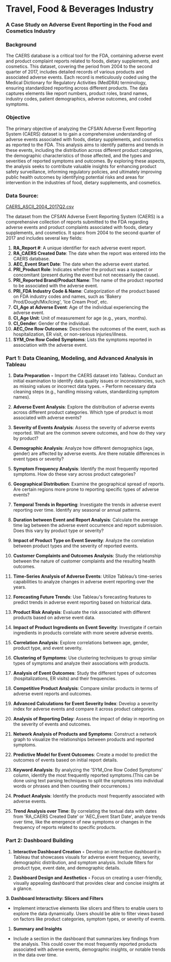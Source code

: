 # Travel, Food & Beverages Industry

### **A Case Study on Adverse Event Reporting in the Food and Cosmetics Industry**

### **Background**

The CAERS database is a critical tool for the FDA, containing adverse event and product complaint reports related to foods, dietary supplements, and cosmetics. This dataset, covering the period from 2004 to the second quarter of 2017, includes detailed records of various products and associated adverse events. Each record is meticulously coded using the Medical Dictionary for Regulatory Activities (MedDRA) terminology, ensuring standardized reporting across different products. The data captures elements like report numbers, product roles, brand names, industry codes, patient demographics, adverse outcomes, and coded symptoms.

### **Objective**

The primary objective of analyzing the CFSAN Adverse Event Reporting System (CAERS) dataset is to gain a comprehensive understanding of adverse events associated with foods, dietary supplements, and cosmetics as reported to the FDA. This analysis aims to identify patterns and trends in these events, including the distribution across different product categories, the demographic characteristics of those affected, and the types and severities of reported symptoms and outcomes. By exploring these aspects, the analysis seeks to contribute valuable insights for enhancing product safety surveillance, informing regulatory policies, and ultimately improving public health outcomes by identifying potential risks and areas for intervention in the industries of food, dietary supplements, and cosmetics.

### **Data Source:**

[CAERS_ASCII_2004_2017Q2.csv](https://prod-files-secure.s3.us-west-2.amazonaws.com/d1e1bc70-9ede-4c69-84fd-42c5605803a0/f005446a-14f3-426e-b31e-03df53eb3d89/CAERS_ASCII_2004_2017Q2.csv)

The dataset from the CFSAN Adverse Event Reporting System (CAERS) is a comprehensive collection of reports submitted to the FDA regarding adverse events and product complaints associated with foods, dietary supplements, and cosmetics. It spans from 2004 to the second quarter of 2017 and includes several key fields:

1. **RA_Report #**: A unique identifier for each adverse event report.
2. **RA_CAERS Created Date**: The date when the report was entered into the CAERS database.
3. **AEC_Event Start Date**: The date when the adverse event started.
4. **PRI_Product Role**: Indicates whether the product was a suspect or concomitant (present during the event but not necessarily the cause).
5. **PRI_Reported Brand/Product Name**: The name of the product reported to be associated with the adverse event.
6. **PRI_FDA Industry Code & Name**: Categorization of the product based on FDA industry codes and names, such as 'Bakery Prod/Dough/Mix/Icing', 'Ice Cream Prod', etc.
7. **CI_Age at Adverse Event**: Age of the individual experiencing the adverse event.
8. **CI_Age Unit**: Unit of measurement for age (e.g., years, months).
9. **CI_Gender**: Gender of the individual.
10. **AEC_One Row Outcomes**: Describes the outcomes of the event, such as hospitalization, ER visit, or non-serious injuries/illness.
11. **SYM_One Row Coded Symptoms**: Lists the symptoms reported in association with the adverse event.

### **Part 1: Data Cleaning, Modeling, and Advanced Analysis in Tableau**

1. **Data Preparation**
    ◦ Import the CAERS dataset into Tableau. Conduct an initial examination to identify data quality issues or inconsistencies, such as missing values or incorrect data types.
    ◦ Perform necessary data cleaning steps (e.g., handling missing values, standardizing symptom names).

2. **Adverse Event Analysis**: Explore the distribution of adverse events across different product categories. Which type of product is most associated with adverse events?

3. **Severity of Events Analysis**: Assess the severity of adverse events reported. What are the common severe outcomes, and how do they vary by product?

4. **Demographic Analysis**: Analyze how different demographics (age, gender) are affected by adverse events. Are there notable differences in event types or severity?

5. **Symptom Frequency Analysis**: Identify the most frequently reported symptoms. How do these vary across product categories?

6. **Geographical Distribution**: Examine the geographical spread of reports. Are certain regions more prone to reporting specific types of adverse events?

7. **Temporal Trends in Reporting**: Investigate the trends in adverse event reporting over time. Identify any seasonal or annual patterns.

8. **Duration between Event and Report Analysis**: Calculate the average time lag between the adverse event occurrence and report submission. Does this vary by product type or severity?

9. **Impact of Product Type on Event Severity**: Analyze the correlation between product types and the severity of reported events.

10. **Customer Complaints and Outcomes Analysis**: Study the relationship between the nature of customer complaints and the resulting health outcomes.

11. **Time-Series Analysis of Adverse Events**: Utilize Tableau’s time-series capabilities to analyze changes in adverse event reporting over the years.

12. **Forecasting Future Trends**: Use Tableau's forecasting features to predict trends in adverse event reporting based on historical data.

13. **Product Risk Analysis**: Evaluate the risk associated with different products based on adverse event data.

14. **Impact of Product Ingredients on Event Severity**: Investigate if certain ingredients in products correlate with more severe adverse events.

15. **Correlation Analysis**: Explore correlations between age, gender, product type, and event severity.

16. **Clustering of Symptoms**: Use clustering techniques to group similar types of symptoms and analyze their associations with products.

17. **Analysis of Event Outcomes**: Study the different types of outcomes (hospitalizations, ER visits) and their frequencies.

18. **Competitive Product Analysis**: Compare similar products in terms of adverse event reports and outcomes.

19. **Advanced Calculations for Event Severity Index**: Develop a severity index for adverse events and compare it across product categories.

20. **Analysis of Reporting Delay**: Assess the impact of delay in reporting on the severity of events and outcomes.

21. **Network Analysis of Products and Symptoms**: Construct a network graph to visualize the relationships between products and reported symptoms.

22. **Predictive Model for Event Outcomes**: Create a model to predict the outcomes of events based on initial report details.

1. **Keyword Analysis**: By analyzing the 'SYM_One Row Coded Symptoms' column, identify the most frequently reported symptoms.(This can be done using text parsing techniques to split the symptoms into individual words or phrases and then counting their occurrences.)
2. **Product Analysis**:  Identify the products most frequently associated with adverse events. 
3. **Trend Analysis over Time**: By correlating the textual data with dates from 'RA_CAERS Created Date' or 'AEC_Event Start Date', analyze trends over time, like the emergence of new symptoms or changes in the frequency of reports related to specific products.

### **Part 2: Dashboard Building**

1. **Interactive Dashboard Creation**
    ◦ Develop an interactive dashboard in Tableau that showcases visuals for adverse event frequency, severity, demographic distribution, and symptom analysis. Include filters for product type, event date, and demographic details.

2. **Dashboard Design and Aesthetics**
    ◦ Focus on creating a user-friendly, visually appealing dashboard that provides clear and concise insights at a glance.

**3. Dashboard Interactivity: Slicers and Filters**

- Implement interactive elements like slicers and filters to enable users to explore the data dynamically. Users should be able to filter views based on factors like product categories, symptom types, or severity of events.

1. **Summary and Insights**
- Include a section in the dashboard that summarizes key findings from the analysis. This could cover the most frequently reported products associated with adverse events, demographic insights, or notable trends in the data over time.
